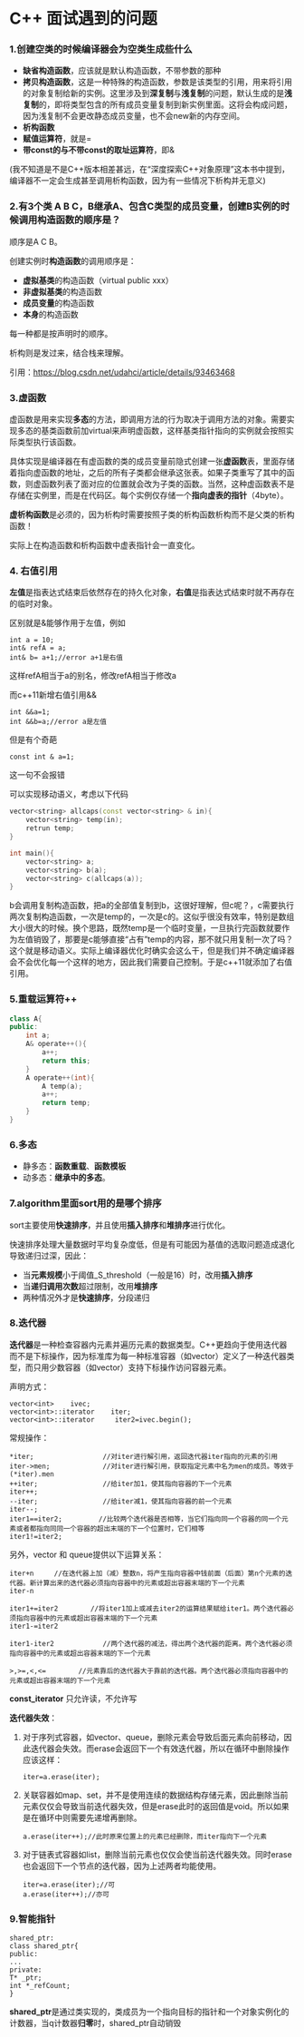 # C++ 面试遇到的问题

### 1.创建空类的时候编译器会为空类生成些什么

- **缺省构造函数**，应该就是默认构造函数，不带参数的那种
- **拷贝构造函数**，这是一种特殊的构造函数，参数是该类型的引用，用来将引用的对象复制给新的实例。这里涉及到**深复制**与**浅复制**的问题，默认生成的是**浅复制**的，即将类型包含的所有成员变量复制到新实例里面。这将会构成问题，因为浅复制不会更改静态成员变量，也不会new新的内存空间。
- **析构函数**
- **赋值运算符**，就是=
- **带const的与不带const的取址运算符**，即&

(我不知道是不是C++版本相差甚远，在“深度探索C++对象原理”这本书中提到，编译器不一定会生成甚至调用析构函数，因为有一些情况下析构并无意义)



### 2.有3个类 A B C，B继承A、包含C类型的成员变量，创建B实例的时候调用构造函数的顺序是？

顺序是A C B。

创建实例时**构造函数**的调用顺序是：

- **虚拟基类**的构造函数（virtual public xxx）
- **非虚拟基类**的构造函数
- **成员变量**的构造函数
- **本身**的构造函数

每一种都是按声明时的顺序。

析构则是发过来，结合栈来理解。

引用：https://blog.csdn.net/udahci/article/details/93463468


### 3.虚函数

虚函数是用来实现**多态**的方法，即调用方法的行为取决于调用方法的对象。需要实现多态的基类函数前加virtual来声明虚函数，这样基类指针指向的实例就会按照实际类型执行该函数。

具体实现是编译器在有虚函数的类的成员变量前隐式创建一张**虚函数**表，里面存储着指向虚函数的地址，之后的所有子类都会继承这张表。如果子类重写了其中的函数，则虚函数列表了面对应的位置就会改为子类的函数。当然，这种虚函数表不是存储在实例里，而是在代码区。每个实例仅存储一个**指向虚表的指针**（4byte）。

**虚析构函数**是必须的，因为析构时需要按照子类的析构函数析构而不是父类的析构函数！

实际上在构造函数和析构函数中虚表指针会一直变化。



### 4. 右值引用

**左值**是指表达式结束后依然存在的持久化对象，**右值**是指表达式结束时就不再存在的临时对象。

区别就是&能够作用于左值，例如

```
int a = 10; 
int& refA = a; 
int& b= a+1;//error a+1是右值
```

这样refA相当于a的别名，修改refA相当于修改a

而c++11新增右值引用&&

```
int &&a=1;
int &&b=a;//error a是左值
```

但是有个奇葩

```
const int & a=1;
```

这一句不会报错

可以实现移动语义，考虑以下代码

```c++
vector<string> allcaps(const vector<string> & in){
    vector<string> temp(in);
    retrun temp;
}

int main(){
    vector<string> a;
    vector<string> b(a);
    vector<string> c(allcaps(a));
}
```

b会调用复制构造函数，把a的全部值复制到b，这很好理解，但c呢？，c需要执行两次复制构造函数，一次是temp的，一次是c的。这似乎很没有效率，特别是数组大小很大的时候。换个思路，既然temp是一个临时变量，一旦执行完函数就要作为左值销毁了，那要是c能够直接“占有”temp的内容，那不就只用复制一次了吗？这个就是移动语义。实际上编译器优化时确实会这么干，但是我们并不确定编译器会不会优化每一个这样的地方，因此我们需要自己控制。于是c++11就添加了右值引用。



### 5.重载运算符++

```c++
class A{
public:
	int a;
	A& operate++(){
		a++;
		return this;
	}
	A operate++(int){
		A temp(a);
		a++;
		return temp;
	}
}
```

### 6.多态

- 静多态：**函数重载**、**函数模板**
- 动多态：**继承中的多态**。




### 7.algorithm里面sort用的是哪个排序

sort主要使用**快速排序**，并且使用**插入排序**和**堆排序**进行优化。

快速排序处理大量数据时平均复杂度低，但是有可能因为基值的选取问题造成退化导致递归过深，因此：

- 当**元素规模**小于阈值_S_threshold（一般是16）时，改用**插入排序**
- 当**递归调用次数**超过限制，改用**堆排序**
- 两种情况外才是**快速排序**，分段递归

### 8.迭代器

**迭代器**是一种检查容器内元素并遍历元素的数据类型。C++更趋向于使用迭代器而不是下标操作，因为标准库为每一种标准容器（如vector）定义了一种迭代器类型，而只用少数容器（如vector）支持下标操作访问容器元素。

声明方式：

```
vector<int>    ivec;
vector<int>::iterator    iter; 
vector<int>::iterator     iter2=ivec.begin();
```

常规操作：

```
*iter;             	   //对iter进行解引用，返回迭代器iter指向的元素的引用
iter->men;         	   //对iter进行解引用，获取指定元素中名为men的成员。等效于(*iter).men
++iter;                //给iter加1，使其指向容器的下一个元素
iter++;
--iter;          	   //给iter减1，使其指向容器的前一个元素
iter--;
iter1==iter2;      	  //比较两个迭代器是否相等，当它们指向同一个容器的同一个元素或者都指向同同一个容器的超出末端的下一个位置时，它们相等 
iter1!=iter2;
```

另外，vector 和 queue提供以下运算关系：

```
iter+n     //在迭代器上加（减）整数n，将产生指向容器中钱前面（后面）第n个元素的迭代器。新计算出来的迭代器必须指向容器中的元素或超出容器末端的下一个元素
iter-n

iter1+=iter2        //将iter1加上或减去iter2的运算结果赋给iter1。两个迭代器必须指向容器中的元素或超出容器末端的下一个元素
iter1-=iter2

iter1-iter2            //两个迭代器的减法，得出两个迭代器的距离。两个迭代器必须指向容器中的元素或超出容器末端的下一个元素

>,>=,<,<=        //元素靠后的迭代器大于靠前的迭代器。两个迭代器必须指向容器中的元素或超出容器末端的下一个元素
```

**const_iterator** 只允许读，不允许写

**迭代器失效**：

1. 对于序列式容器，如vector、queue，删除元素会导致后面元素向前移动，因此迭代器会失效。而erase会返回下一个有效迭代器，所以在循环中删除操作应该这样：

   ```
   iter=a.erase(iter);
   ```

   

2. 关联容器如map、set，并不是使用连续的数据结构存储元素，因此删除当前元素仅仅会导致当前迭代器失效，但是erase此时的返回值是void。所以如果是在循环中则需要先递增再删除。

   ```
   a.erase(iter++);//此时原来位置上的元素已经删除，而iter指向下一个元素
   ```

   

3. 对于链表式容器如list，删除当前元素也仅仅会使当前迭代器失效。同时erase也会返回下一个节点的迭代器，因为上述两者均能使用。

   ```
   iter=a.erase(iter);//可
   a.erase(iter++);//亦可
   ```



### 9.智能指针

```
shared_ptr:  
class shared_ptr{
public:
...
private:
T* _ptr;
int *_refCount;
}
```

**shared_ptr**是通过类实现的，类成员为一个指向目标的指针和一个对象实例化的计数器，当q计数器**归零**时，shared_ptr自动销毁
